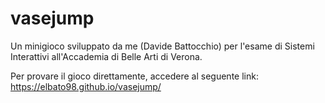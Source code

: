 # vasejump
Un minigioco sviluppato da me (Davide Battocchio) per l'esame di Sistemi Interattivi all'Accademia di Belle Arti di Verona.

Per provare il gioco direttamente, accedere al seguente link:
https://elbato98.github.io/vasejump/
